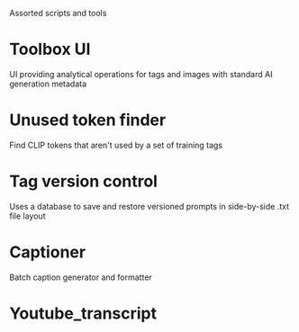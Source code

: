 Assorted scripts and tools

# Toolbox UI
UI providing analytical operations for tags and images with standard AI generation metadata

# Unused token finder
Find CLIP tokens that aren't used by a set of training tags

# Tag version control
Uses a database to save and restore versioned prompts in side-by-side .txt file layout

# Captioner
Batch caption generator and formatter

# Youtube_transcript
